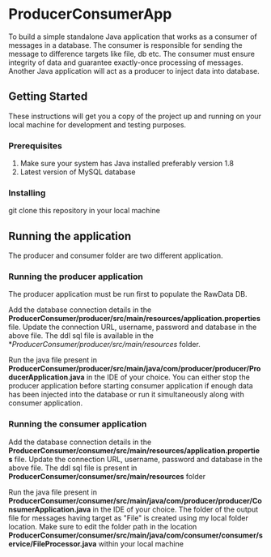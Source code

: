 # ProducerConsumerApp

To build a simple standalone Java application that works as a consumer of messages in a database. The consumer is responsible for sending the message to difference targets like file, db etc. The consumer must ensure integrity of data and guarantee exactly-once processing of messages. Another Java application will act as a producer to inject data into database.

## Getting Started

These instructions will get you a copy of the project up and running on your local machine for development and testing purposes.

### Prerequisites

1. Make sure your system has Java installed preferably version 1.8
2. Latest version of MySQL database

### Installing
git clone this repository in your local machine

## Running the application

The producer and consumer folder are two different application. 

### Running the producer application

The producer application must be run first to populate the RawData DB. 

Add the database connection details in the **ProducerConsumer/producer/src/main/resources/application.properties** file. 
Update the connection URL, username, password and database in the above file.
The ddl sql file is available in the **ProducerConsumer/producer/src/main/resources* folder.

Run the java file present in **ProducerConsumer/producer/src/main/java/com/producer/producer/ProducerApplication.java** in the IDE of your choice.
You can either stop the producer application before starting consumer application if enough data has been injected into the database or run it simultaneously along with consumer application.

### Running the consumer application

Add the database connection details in the **ProducerConsumer/consumer/src/main/resources/application.properties** file. 
Update the connection URL, username, password and database in the above file.
The ddl sql file is present in **ProducerConsumer/consumer/src/main/resources** folder

Run the java file present in **ProducerConsumer/consumer/src/main/java/com/producer/producer/ConsumerApplication.java** in the IDE of your choice.
The folder of the output file for messages having target as "File" is created using my local folder location. Make sure to edit the folder path in the location **ProducerConsumer/consumer/src/main/java/com/consumer/consumer/service/FileProcessor.java** within your local machine

